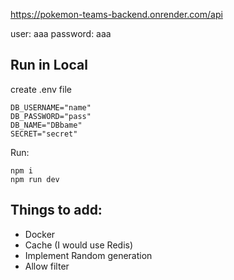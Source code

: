 https://pokemon-teams-backend.onrender.com/api

user: aaa
password: aaa

## Run in Local
create .env file
```
DB_USERNAME="name"
DB_PASSWORD="pass"
DB_NAME="DBbame"
SECRET="secret"
```

Run:
```
npm i
npm run dev
```

## Things to add:

- Docker
- Cache (I would use Redis)
- Implement Random generation
- Allow filter
